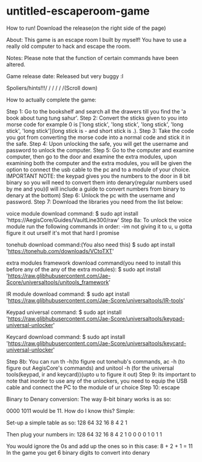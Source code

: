 # untitled-escaperoom-game
How to run!
Download the release(on the right side of the page)

About:
This game is an escape room I built by myself! You have to use a really old computer to hack and escape the room.

Notes:
Please note that the function of certain commands have been altered.

Game release date:
Released but very buggy :l


Spoliers/hints!!!\/ \/ \/ \/ \/ \/(Scroll down)























How to actually complete the game:

Step 1: Go to the bookshelf and search all the drawers till you find the 'a book about tung tung sahur'.
Step 2: Convert the sticks given to you into morse code for example 0 is ['long stick', 'long stick', 'long stick', 'long stick', 'long stick'](long stick is - and short stick is .).
Step 3: Take the code you got from converting the morse code into a normal code and stick it in the safe.
Step 4: Upon unlocking the safe, you will get the username and password to unlock the computer.
Step 5: Go to the computer and examine computer, then go to the door and examine the extra modules, upon examining both the computer and the extra modules, you will be given the option to connect the usb cable to the pc and to a module of your choice.
IMPORTANT NOTE: the keypad gives you the numbers to the door in 8 bit binary so you will need to convert them into denary(regular numbers used by me and you)(I will include a guide to convert numbers from binary to denary at the bottom)
Step 6: Unlock the pc with the username and password.
Step 7: Download the libraries you need from the list below:

voice module download command: 
$ sudo apt install 'https://AegisCore/Guides/VaultLine300/raw'
Step 8a: To unlock the voice module run the following commands in order:
-im not giving it to u, u gotta figure it out urself it's mot that hard I promise

tonehub download command:(You also need this)
$ sudo apt install 'https://tonehub.com/downloads/VCtoTXT'

extra modules framework download command(you need to install this before any of the any of the extra modules):
$ sudo apt install 'https://raw.glibhubusercontent.com/Jae-Score/universaltools/unitools_framework'

IR module download command:
$ sudo apt install 'https://raw.glibhubusercontent.com/Jae-Score/universaltools/IR-tools'

Keypad universal command:
$ sudo apt install 'https://raw.glibhubusercontent.com/Jae-Score/universaltools/keypad-universal-unlocker'

Keycard download command:
$ sudo apt install 'https://raw.glibhubusercontent.com/Jae-Score/universaltools/keycard-universal-unlocker'



Step 8b: You can run th -h(to figure out tonehub's commands, ac -h (to figure out AegisCore's commands) and unitool -h (for the universal tools(keypad, ir and keycard))(upto u to figure it out)
Step 9: its important to note that inorder to use any of the unlockers, you need to equip the USB cable and connect the PC to the module of ur choice
Step 10: escape








Binary to Denary conversion:
The way 8-bit binary works is as so:

0000 1011 would be 11.
How do I know this?
Simple:

Set-up a simple table as so:
128 64 32 16  8 4 2 1

Then plug your numbers in:
128 64 32 16  8 4 2 1
  0  0  0  0  1 0 1 1

You would ignore the 0s and add up the ones so in this case: 8 + 2 + 1 = 11
In the game you get 6 binary digits to convert into denary

  
